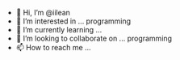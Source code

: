 - 👋 Hi, I’m @iilean
- 👀 I’m interested in ... programming  
- 🌱 I’m currently learning ... 
- 💞️ I’m looking to collaborate on ... programming
- 📫 How to reach me ... 

<!---
iilean/iilean is a ✨ special ✨ repository because its `README.md` (this file) appears on your GitHub profile.
You can click the Preview link to take a look at your changes.
--->
